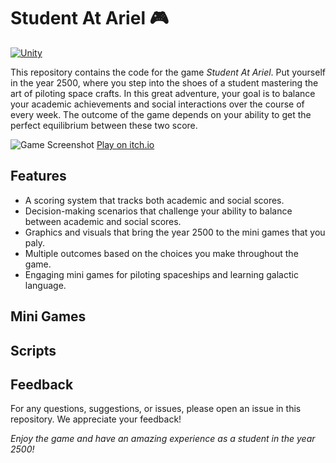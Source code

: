 # Student At Ariel 🎮

[![Unity](https://github.com/Game-Dev-Baram-Chahine/student-at-ariel-game/blob/main/pics/made_with_unity.png)](https://unity.com/)

This repository contains the code for the game _Student At Ariel_. Put yourself in the year 2500, where you step into the shoes of a student mastering the art of piloting space crafts. In this great adventure, your goal is to balance your academic achievements and social interactions over the course of every week. The outcome of the game depends on your ability to get the perfect equilibrium between these two score.

![Game Screenshot](https://github.com/Game-Dev-Baram-Chahine/student-at-ariel-game/blob/main/pics/home.png)
[Play on itch.io](https://gamedevbc.itch.io/studentariel-spaceuniversity)

## Features
* A scoring system that tracks both academic and social scores.
* Decision-making scenarios that challenge your ability to balance between academic and social scores.
* Graphics and visuals that bring the year 2500 to the mini games that you paly.
* Multiple outcomes based on the choices you make throughout the game.
* Engaging mini games for piloting spaceships and learning galactic language.

## Mini Games

## Scripts

## Feedback
For any questions, suggestions, or issues, please open an issue in this repository. We appreciate your feedback!

_Enjoy the game and have an amazing experience as a student in the year 2500!_
